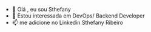 - 👋 Olá , eu sou Sthefany
- 👀 Estou interessada em DevOps/ Backend Developer
- 📫 me adicione no Linkedin Sthefany Ribeiro

<!---
xxxOv3rg1rl/xxxOv3rg1rl is a ✨ special ✨ repository because its `README.md` (this file) appears on your GitHub profile.
You can click the Preview link to take a look at your changes.
--->
